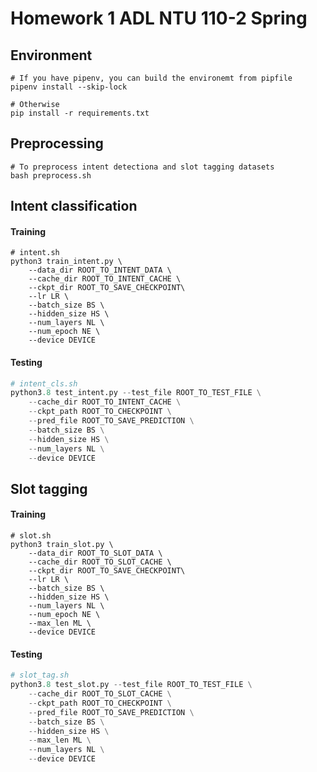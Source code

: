# Homework 1 ADL NTU 110-2 Spring

## Environment

```shell
# If you have pipenv, you can build the environemt from pipfile
pipenv install --skip-lock

# Otherwise
pip install -r requirements.txt
```

## Preprocessing

```shell
# To preprocess intent detectiona and slot tagging datasets
bash preprocess.sh
```

## Intent classification

#### Training

```shell
# intent.sh
python3 train_intent.py \
    --data_dir ROOT_TO_INTENT_DATA \
    --cache_dir ROOT_TO_INTENT_CACHE \
    --ckpt_dir ROOT_TO_SAVE_CHECKPOINT\
    --lr LR \
    --batch_size BS \
    --hidden_size HS \
    --num_layers NL \
    --num_epoch NE \
    --device DEVICE
```

#### Testing

```python
# intent_cls.sh
python3.8 test_intent.py --test_file ROOT_TO_TEST_FILE \
    --cache_dir ROOT_TO_INTENT_CACHE \
    --ckpt_path ROOT_TO_CHECKPOINT \
    --pred_file ROOT_TO_SAVE_PREDICTION \
    --batch_size BS \
    --hidden_size HS \
    --num_layers NL \
    --device DEVICE
```

## Slot tagging

#### Training

```shell
# slot.sh
python3 train_slot.py \
    --data_dir ROOT_TO_SLOT_DATA \
    --cache_dir ROOT_TO_SLOT_CACHE \
    --ckpt_dir ROOT_TO_SAVE_CHECKPOINT\
    --lr LR \
    --batch_size BS \
    --hidden_size HS \
    --num_layers NL \
    --num_epoch NE \
    --max_len ML \
    --device DEVICE
```

#### Testing

```python
# slot_tag.sh
python3.8 test_slot.py --test_file ROOT_TO_TEST_FILE \
    --cache_dir ROOT_TO_SLOT_CACHE \
    --ckpt_path ROOT_TO_CHECKPOINT \
    --pred_file ROOT_TO_SAVE_PREDICTION \
    --batch_size BS \
    --hidden_size HS \
    --max_len ML \
    --num_layers NL \
    --device DEVICE
```
